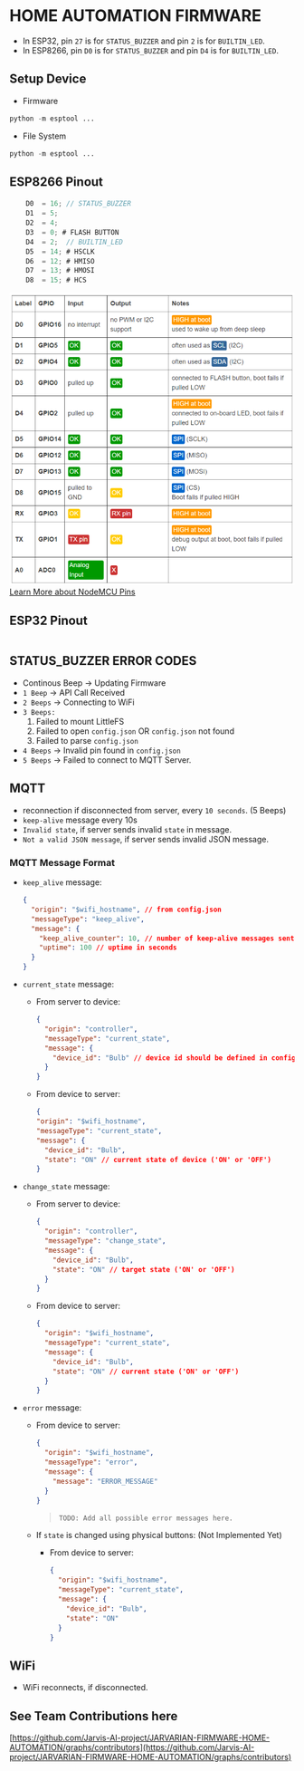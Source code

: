 # HOME AUTOMATION FIRMWARE

- In ESP32, pin `27` is for `STATUS_BUZZER` and pin `2` is for `BUILTIN_LED`.
- In ESP8266, pin `D0` is for `STATUS_BUZZER` and pin `D4` is for `BUILTIN_LED`.

## Setup Device

- Firmware

```python
python -m esptool ...
```

- File System

```python
python -m esptool ...
```

## ESP8266 Pinout

```c
    D0  = 16; // STATUS_BUZZER
    D1  = 5;
    D2  = 4;
    D3  = 0; # FLASH BUTTON
    D4  = 2;  // BUILTIN_LED
    D5  = 14; # HSCLK
    D6  = 12; # HMISO
    D7  = 13; # HMOSI
    D8  = 15; # HCS
```

![NodeMCU Pinout](extras/pinout_diagrams/esp8266-nodemcu/pinout.png)
[Learn More about NodeMCU Pins](https://randomnerdtutorials.com/esp8266-pinout-reference-gpios/)

## ESP32 Pinout

```c

```

## STATUS_BUZZER ERROR CODES

- Continous Beep -> Updating Firmware
- `1 Beep` -> API Call Received
- `2 Beeps` -> Connecting to WiFi
- `3 Beeps:`
  1. Failed to mount LittleFS
  2. Failed to open `config.json` OR `config.json` not found
  3. Failed to parse `config.json`
- `4 Beeps` -> Invalid pin found in `config.json`
- `5 Beeps` -> Failed to connect to MQTT Server.

## MQTT

- reconnection if disconnected from server, every `10 seconds`. (5 Beeps)
- `keep-alive` message every 10s
- `Invalid state`, if server sends invalid `state` in message.
- `Not a valid JSON message`, if server sends invalid JSON message.

### MQTT Message Format

- `keep_alive` message:

  ```json
  {
    "origin": "$wifi_hostname", // from config.json
    "messageType": "keep_alive",
    "message": {
      "keep_alive_counter": 10, // number of keep-alive messages sent from last reboot (starting from 1)
      "uptime": 100 // uptime in seconds
    }
  }
  ```
- `current_state` message:

  - From server to device:

    ```json
    {
      "origin": "controller",
      "messageType": "current_state",
      "message": {
        "device_id": "Bulb" // device id should be defined in config.json (case sensitive)
      }
    }
    ```
  - From device to server:

    ```json
    {
    "origin": "$wifi_hostname",
    "messageType": "current_state",
    "message": {
      "device_id": "Bulb",
      "state": "ON" // current state of device ('ON' or 'OFF')
    }
    ```
- `change_state` message:

  - From server to device:

    ```json
    {
      "origin": "controller",
      "messageType": "change_state",
      "message": {
        "device_id": "Bulb",
        "state": "ON" // target state ('ON' or 'OFF')
      }
    }
    ```
  - From device to server:

    ```json
    {
      "origin": "$wifi_hostname",
      "messageType": "current_state",
      "message": {
        "device_id": "Bulb",
        "state": "ON" // current state ('ON' or 'OFF')
      }
    }
    ```
- `error` message:

  - From device to server:

    ```json
    {
      "origin": "$wifi_hostname",
      "messageType": "error",
      "message": {
        "message": "ERROR_MESSAGE"
      }
    }
    ```

    > `TODO: Add all possible error messages here.`
    >
  - If `state` is changed using physical buttons: (Not Implemented Yet)

    - From device to server:

      ```json
      {
        "origin": "$wifi_hostname",
        "messageType": "current_state",
        "message": {
          "device_id": "Bulb",
          "state": "ON"
        }
      }
      ```

## WiFi

- WiFi reconnects, if disconnected.

## See Team Contributions here

[https://github.com/Jarvis-AI-project/JARVARIAN-FIRMWARE-HOME-AUTOMATION/graphs/contributors](https://github.com/Jarvis-AI-project/JARVARIAN-FIRMWARE-HOME-AUTOMATION/graphs/contributors)
